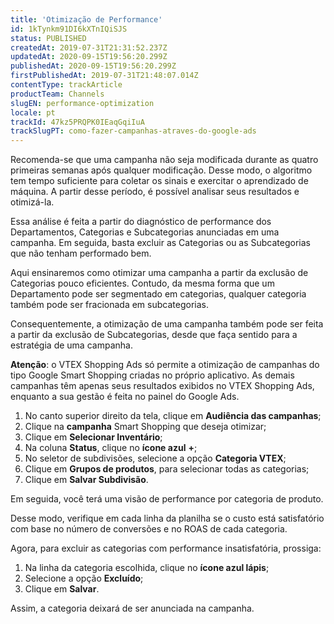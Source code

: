 ```yaml
---
title: 'Otimização de Performance'
id: 1kTynkm91DI6kXTnIQiSJS
status: PUBLISHED
createdAt: 2019-07-31T21:31:52.237Z
updatedAt: 2020-09-15T19:56:20.299Z
publishedAt: 2020-09-15T19:56:20.299Z
firstPublishedAt: 2019-07-31T21:48:07.014Z
contentType: trackArticle
productTeam: Channels
slugEN: performance-optimization
locale: pt
trackId: 47kz5PRQPK0IEaqGqiIuA
trackSlugPT: como-fazer-campanhas-atraves-do-google-ads
---
```


Recomenda-se que uma campanha não seja modificada durante as quatro primeiras semanas após qualquer modificação. Desse modo, o algoritmo tem tempo suficiente para coletar os sinais e exercitar o aprendizado de máquina. A partir desse período, é possível analisar seus resultados e otimizá-la.  

Essa análise é feita a partir do diagnóstico de performance dos Departamentos, Categorias e Subcategorias anunciadas em uma campanha. Em seguida, basta excluir as Categorias ou as Subcategorias que não tenham performado bem.  

Aqui ensinaremos como otimizar uma campanha a partir da exclusão de Categorias pouco eficientes. Contudo, da mesma forma que um Departamento pode ser segmentado em categorias, qualquer categoria também pode ser fracionada em subcategorias. 

Consequentemente, a otimização de uma campanha também pode ser feita a partir da exclusão de Subcategorias, desde que faça sentido para a estratégia de uma campanha.

<div class=“ alert alert-warning” >
<strong>Atenção</strong>: o VTEX Shopping Ads só permite a otimização de campanhas do tipo Google Smart Shopping criadas no próprio aplicativo. As demais campanhas têm apenas seus resultados exibidos no VTEX Shopping Ads, enquanto a sua gestão é feita no painel do Google Ads.
</div>

1. No canto superior direito da tela, clique em __Audiência das campanhas__;
2. Clique na __campanha__ Smart Shopping que deseja otimizar;
3. Clique em __Selecionar Inventário__;
4. Na coluna __Status__, clique no __ícone azul__ __+__;
5. No seletor de subdivisões, selecione a opção __Categoria VTEX__;
6. Clique em __Grupos de produtos__, para selecionar todas as categorias; 
7. Clique em __Salvar Subdivisão__.

Em seguida, você terá uma visão de performance por categoria de produto. 

Desse modo, verifique em cada linha da planilha se o custo está satisfatório com base no número de conversões e no ROAS de cada categoria.

Agora, para excluir as categorias com performance insatisfatória, prossiga:

1. Na linha da categoria escolhida, clique no __ícone azul lápis__;
2. Selecione a opção __Excluído__; 
3. Clique em __Salvar__.

Assim, a categoria deixará de ser anunciada na campanha.
